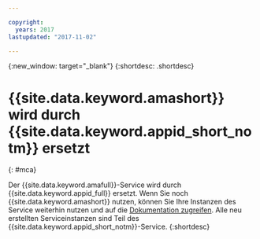 ```yaml
---

copyright:
  years: 2017
lastupdated: "2017-11-02"

---
```


{:new_window: target="_blank"}
{:shortdesc: .shortdesc}

# {{site.data.keyword.amashort}} wird durch {{site.data.keyword.appid_short_notm}} ersetzt
{: #mca}

Der {{site.data.keyword.amafull}}-Service wird durch {{site.data.keyword.appid_full}} ersetzt. Wenn Sie noch {{site.data.keyword.amashort}} nutzen, können Sie Ihre Instanzen des Service weiterhin nutzen und auf die [Dokumentation zugreifen](/docs/services/mobileaccess/index.html). Alle neu erstellten Serviceinstanzen sind Teil des {{site.data.keyword.appid_short_notm}}-Service.
{:shortdesc}
